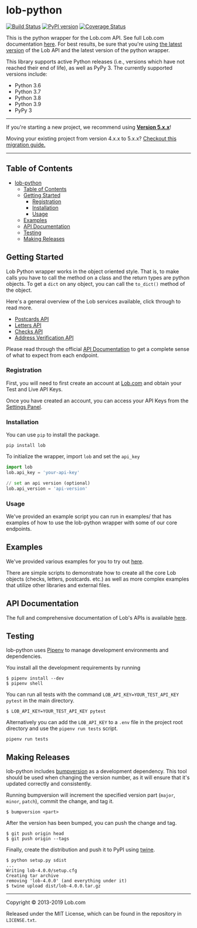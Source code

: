# lob-python

[![Build Status](https://travis-ci.org/lob/lob-python.svg?branch=master)](https://travis-ci.org/lob/lob-python)
[![PyPI version](https://badge.fury.io/py/lob.svg)](http://badge.fury.io/py/lob)
[![Coverage Status](https://coveralls.io/repos/lob/lob-python/badge.svg?branch=master)](https://coveralls.io/r/lob/lob-python?branch=master)

This is the python wrapper for the Lob.com API. See full Lob.com documentation [here](https://lob.com/docs/python). For best results, be sure that you're using [the latest version](https://lob.com/docs/python#version) of the Lob API and the latest version of the python wrapper.

This library supports active Python releases (i.e., versions which have not reached their end of life), as well as PyPy 3.
The currently supported versions include:

* Python 3.6
* Python 3.7
* Python 3.8
* Python 3.9
* PyPy 3

******
If you're starting a new project, we recommend using <a href="https://github.com/lob/lob-python"><strong>Version 5.x.x</strong></a>!

Moving your existing project from version 4.x.x to 5.x.x? <a href="https://github.com/lob/lob-python/blob/main/MIGRATION.md">Checkout this migration guide.</a>
******

## Table of Contents

- [lob-python](#lob-python)
  - [Table of Contents](#table-of-contents)
  - [Getting Started](#getting-started)
    - [Registration](#registration)
    - [Installation](#installation)
    - [Usage](#usage)
  - [Examples](#examples)
  - [API Documentation](#api-documentation)
  - [Testing](#testing)
  - [Making Releases](#making-releases)

## Getting Started

Lob Python wrapper works in the object oriented style. That is, to make calls you have to call the method on a class and the return types are python objects. To get a `dict` on any object, you can call the `to_dict()` method of the object.

Here's a general overview of the Lob services available, click through to read more.

- [Postcards API](https://lob.com/products/print-mail/postcards)
- [Letters API](https://lob.com/products/print-mail/letters)
- [Checks API](https://lob.com/products/print-mail/checks)
- [Address Verification API](https://lob.com/products/address-verification)

Please read through the official [API Documentation](#api-documentation) to get a complete sense of what to expect from each endpoint.

### Registration

First, you will need to first create an account at [Lob.com](https://dashboard.lob.com/#/register) and obtain your Test and Live API Keys.

Once you have created an account, you can access your API Keys from the [Settings Panel](https://dashboard.lob.com/#/settings).

### Installation

You can use `pip` to install the package.

```
pip install lob
```

To initialize the wrapper, import `lob` and set the `api_key`

```python
import lob
lob.api_key = 'your-api-key'

// set an api version (optional)
lob.api_version = 'api-version'
```

### Usage

We've provided an example script you can run in examples/ that has examples of how to use the lob-python wrapper with some of our core endpoints.

## Examples

We've provided various examples for you to try out [here](https://github.com/lob/lob-python/tree/master/examples).

There are simple scripts to demonstrate how to create all the core Lob objects (checks, letters, postcards. etc.) as well as more complex examples that utilize other libraries and external files.

## API Documentation

The full and comprehensive documentation of Lob's APIs is available [here](https://docs.lob.com/).

## Testing

lob-python uses [Pipenv](https://docs.pipenv.org/) to manage development environments and dependencies.

You install all the development requirements by running

```shell
$ pipenv install --dev
$ pipenv shell
```

You can run all tests with the command `LOB_API_KEY=YOUR_TEST_API_KEY pytest` in the main directory.

```shell
$ LOB_API_KEY=YOUR_TEST_API_KEY pytest
```

Alternatively you can add the `LOB_API_KEY` to a `.env` file in the project root directory and use the `pipenv run tests` script.

```shell
pipenv run tests
```

## Making Releases

lob-python includes [bumpversion](https://pypi.org/project/bumpversion/) as a development dependency. This
tool should be used when changing the version number, as it will ensure that it's updated correctly and
consistently.

Running bumpversion will increment the specified version part (`major`, `minor`, `patch`), commit the change,
and tag it.

```shell
$ bumpversion <part>
```

After the version has been bumped, you can push the change and tag.

```shell
$ git push origin head
$ git push origin --tags
```

Finally, create the distribution and push it to PyPI using [twine](https://pypi.org/project/twine/).

```shell
$ python setup.py sdist
...
Writing lob-4.0.0/setup.cfg
Creating tar archive
removing 'lob-4.0.0' (and everything under it)
$ twine upload dist/lob-4.0.0.tar.gz
```

---

Copyright &copy; 2013-2019 Lob.com

Released under the MIT License, which can be found in the repository in `LICENSE.txt`.
